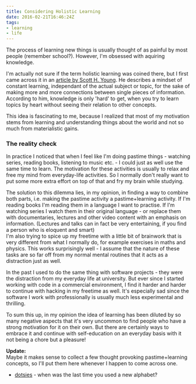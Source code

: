 ```yaml
---
title: Considering Holistic Learning
date: 2016-02-21T16:46:24Z
tags:
- learning
- life
---
```


The process of learning new things is usually thought of as painful by most people (remember school?). However, I'm obsessed with aquiring knowledge.

<!--more-->

I'm actually not sure if the term holistic learning was coined there, but I first came across it in an [article by Scott H. Young](https://www.scotthyoung.com/blog/2007/03/25/how-to-ace-your-finals-without-studying/). He describes a mindset of constant learning, independant of the actual subject or topic, for the sake of making more and more connections between single pieces of information. According to him, knowledge is only 'hard' to get, when you try to learn topics by heart without seeing their relation to other concepts.

This idea is fascinating to me, because I realized that most of my motivation stems from learning and understanding things about the world and not so much from materialistic gains.

### The reality check

In practice I noticed that when I feel like I'm doing pastime things - watching series, reading books, listening to music etc. - I could just as well use the same time to learn. The motivation for these activities is usually to relax and free my mind from everyday-life activities. So I normally don't really want to put some more extra effort on top of that and fry my brain while studying.

The solution to this dilemma lies, in my opinion, in finding a way to combine both parts, i.e. making the pastime activity a pastime+learning activity. If I'm reading books I'm reading them in a language I want to practise. If I'm watching series I watch them in their original language - or replace them with documentaries, lectures and other video content with an emphasis on information. (Lectures and talks can in fact be very entertaining, if you find a person who is eloquent and smart)<br/>
I'm also trying to spice up my freetime with a little bit of brainwork that is very different from what I normally do, for example exercises in maths and physics. This works surprisingly well - I assume that the nature of these tasks are so far off from my normal mental routines that it acts as a distraction just as well.

In the past I used to do the same thing with software projects - they were the distraction from my everyday life at university. But ever since I started working with code in a commercial environment, I find it harder and harder to continue with hacking in my freetime as well. It's especially sad since the software I work with professionally is usually much less experimental and thrilling.

To sum this up, in my opinion the idea of learning has been diluted by so many negative aspects that it's very uncommon to find people who have a strong motivation for it on their own. But there are certainly ways to embrace it and continue with self-education on an everyday basis with it not being a chore but a pleasure!

**Update:**<br/>
Maybe it makes sense to collect a few thought provoking pastime+learning concepts, so I'll put them here whenever I happen to come across one.

* [dotsies](http://dotsies.org/) - when was the last time you used a new alphabet?
